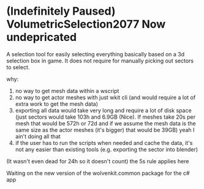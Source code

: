 # (Indefinitely Paused) VolumetricSelection2077 Now undepricated
A selection tool for easily selecting everything basically based on a 3d selection box in game.
It does not require for manually picking out sectors to select.

why:
1. no way to get mesh data within a wscript
2. no way to get actor meshes with just wkit cli (and would require a lot of extra work to get the mesh data)
3. exporting all data would take very long and require a lot of disk space (just sectors would take 103h and 6.9GB (Nice). If meshes take 20s per mesh that would be 572h or 72d and if we assume the mesh data is the same size as the actor meshes (it's bigger) that would be 39GB) yeah I ain't doing all that
4. if the user has to run the scripts when needed and cache the data, it's not any easier than existing tools (e.g. exporting the sector into blender)

(It wasn't even dead for 24h so it doesn't count) the 5s rule applies here

Waiting on the new version of the wolvenkit.common package for the c# app